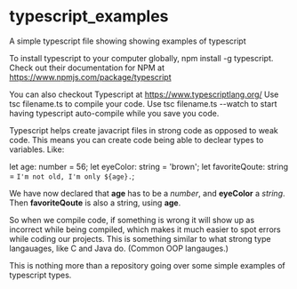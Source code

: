 # typescript_examples
A simple typescript file showing showing examples of typescript

To install typescript to your computer globally, npm install -g typescript.
Check out their documentation for NPM at https://www.npmjs.com/package/typescript

You can also checkout Typescript at https://www.typescriptlang.org/
Use tsc filename.ts to compile your code.
Use tsc filename.ts --watch to start having typescript auto-compile while you save you code.

Typescript helps create javacript files in strong code as opposed to weak code.
This means you can create code being able to declear types to variables. Like:

let age: number = 56;
let eyeColor: string = 'brown';
let favoriteQoute: string = `I'm not old, I'm only ${age}.`;

We have now declared that **age** has to be a *number*, and **eyeColor** a *string*.
Then **favoriteQoute** is also a string, using **age**. 

So when we compile code, if something is wrong it will show up as incorrect while being 
compiled, which makes it much easier to spot errors while coding our projects.
This is something similar to what strong type langauages, like C and Java do.
(Common OOP langauges.)

This is nothing more than a repository going over some simple examples of typescript types.